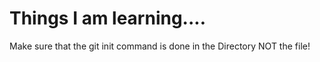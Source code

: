 # Things I am learning....

Make sure that the git init command is done in the Directory NOT the file!
